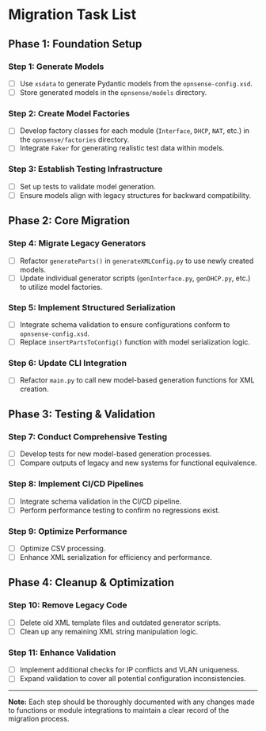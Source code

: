 # Migration Task List

## Phase 1: Foundation Setup

### Step 1: Generate Models

- [ ] Use `xsdata` to generate Pydantic models from the `opnsense-config.xsd`.
- [ ] Store generated models in the `opnsense/models` directory.

### Step 2: Create Model Factories

- [ ] Develop factory classes for each module (`Interface`, `DHCP`, `NAT`, etc.) in the `opnsense/factories` directory.
- [ ] Integrate `Faker` for generating realistic test data within models.

### Step 3: Establish Testing Infrastructure

- [ ] Set up tests to validate model generation.
- [ ] Ensure models align with legacy structures for backward compatibility.

## Phase 2: Core Migration

### Step 4: Migrate Legacy Generators

- [ ] Refactor `generateParts()` in `generateXMLConfig.py` to use newly created models.
- [ ] Update individual generator scripts (`genInterface.py`, `genDHCP.py`, etc.) to utilize model factories.

### Step 5: Implement Structured Serialization

- [ ] Integrate schema validation to ensure configurations conform to `opnsense-config.xsd`.
- [ ] Replace `insertPartsToConfig()` function with model serialization logic.

### Step 6: Update CLI Integration

- [ ] Refactor `main.py` to call new model-based generation functions for XML creation.

## Phase 3: Testing & Validation

### Step 7: Conduct Comprehensive Testing

- [ ] Develop tests for new model-based generation processes.
- [ ] Compare outputs of legacy and new systems for functional equivalence.

### Step 8: Implement CI/CD Pipelines

- [ ] Integrate schema validation in the CI/CD pipeline.
- [ ] Perform performance testing to confirm no regressions exist.

### Step 9: Optimize Performance

- [ ] Optimize CSV processing.
- [ ] Enhance XML serialization for efficiency and performance.

## Phase 4: Cleanup & Optimization

### Step 10: Remove Legacy Code

- [ ] Delete old XML template files and outdated generator scripts.
- [ ] Clean up any remaining XML string manipulation logic.

### Step 11: Enhance Validation

- [ ] Implement additional checks for IP conflicts and VLAN uniqueness.
- [ ] Expand validation to cover all potential configuration inconsistencies.

---

**Note:** Each step should be thoroughly documented with any changes made to functions or module integrations to maintain a clear record of the migration process.
